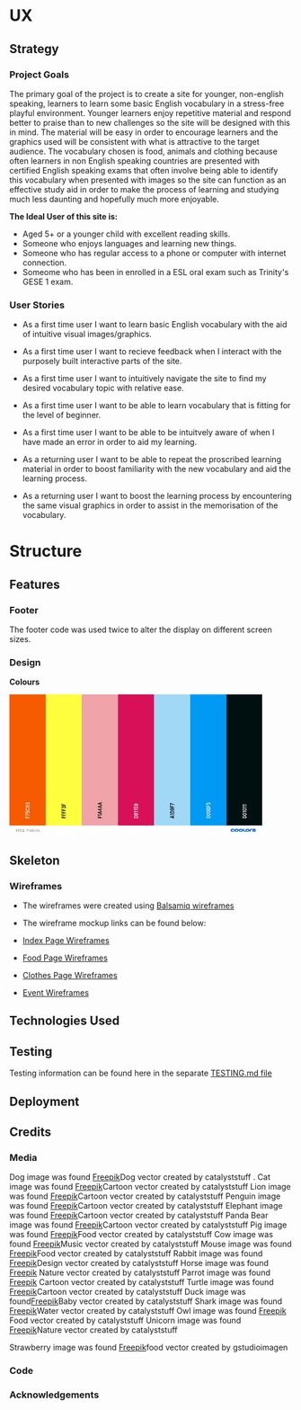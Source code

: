 # UX

## Strategy

### Project Goals

The primary goal of the project is to create a site for younger, non-english speaking, learners to learn some basic English vocabulary in a stress-free playful environment. Younger learners enjoy repetitive material and respond better to praise than to new challenges so the site will be designed with this in mind. The material will be easy in order to encourage learners and the graphics used will be consistent with what is attractive to the target audience. The vocabulary chosen is food, animals and clothing because often learners in non English speaking countries are presented with certified English speaking exams that often involve being able to identify this vocabulary when presented with images so the site can function as an effective study aid in order to make the process of learning and studying much less daunting and hopefully much more enjoyable.

**The Ideal User of this site is:**
* Aged 5+ or a younger child with excellent reading skills.
* Someone who enjoys languages and learning new things.
* Someone who has regular access to a phone or computer with internet connection.
* Someome who has been in enrolled in a ESL oral exam such as Trinity's GESE 1 exam.  

### User Stories
* As a first time user I want to learn basic English vocabulary with the aid of intuitive visual images/graphics.

* As a first time user I want to recieve feedback when I interact with the purposely built interactive parts of the site.

* As a first time user I want to intuitively navigate the site to find my desired vocabulary topic with relative ease.

* As a first time user I want to be able to learn vocabulary that is fitting for the level of beginner.

* As a first time user I want to be able to be intuitvely aware of when I have made an error in order to aid my learning.

* As a returning user I want to be able to repeat the proscribed learning material in order to boost familiarity with the new vocabulary and aid the learning process.

* As a returning user I want to boost the learning process by encountering the same visual graphics in order to assist in the memorisation of the vocabulary.
# Structure

## Features

### Footer
The footer code was used twice to alter the display on different screen sizes.

### Design
**Colours**

<img src="documentation/MS2-Palette (640x480).jpg" width="450" height="250" alt="milestone palette">

## Skeleton

### Wireframes

* The wireframes were created using [Balsamiq wireframes](https://balsamiq.com/)

* The wireframe mockup links can be found below:

* [Index Page Wireframes](documentation/wireframes/index-page-frames.pdf)

* [Food Page Wireframes](documentation/wireframes/food-page-frames.pdf)

* [Clothes Page Wireframes](documentation/wireframes/clothes-page-frames.pdf)

* [Event Wireframes](documentation/wireframes/event-frames.pdf)


## Technologies Used

## Testing
Testing information can be found here in the separate [TESTING.md file](TESTING.md)

## Deployment

## Credits

### Media
Dog image was found [Freepik]('https://www.freepik.com/vectors/dog')Dog vector created by catalyststuff .
Cat image was found [Freepik]('https://www.freepik.com/vectors/cartoon')Cartoon vector created by catalyststuff 
Lion image was found [Freepik]('https://www.freepik.com/vectors/logo')Cartoon vector created by catalyststuff
Penguin image was found [Freepik]('https://www.freepik.com/vectors/winter')Cartoon vector created by catalyststuff
Elephant image was found [Freepik]('https://www.freepik.com/vectors/baby')Cartoon vector created by catalyststuff
Panda Bear image was found [Freepik]('https://www.freepik.com/vectors/baby')Cartoon vector created by catalyststuff
Pig image was found [Freepik]('https://www.freepik.com/vectors/food')Food vector created by catalyststuff
Cow image was found [Freepik]('https://www.freepik.com/vectors/music')Music vector created by catalyststuff 
Mouse image was found [Freepik]('https://www.freepik.com/vectors/food')Food vector created by catalyststuff 
Rabbit image was found [Freepik]('https://www.freepik.com/vectors/design')Design vector created by catalyststuff 
Horse image was found [Freepik]('https://www.freepik.com/vectors/nature') Nature vector created by catalyststuff 
Parrot image was found [Freepik]('https://www.freepik.com/vectors/cartoon') Cartoon vector created by catalyststuff 
Turtle image was found [Freepik]('https://www.freepik.com/vectors/cartoon')Cartoon vector created by catalyststuff 
Duck image was found[Freepik]('https://www.freepik.com/vectors/baby')Baby vector created by catalyststuff 
Shark image was found [Freepik]('https://www.freepik.com/vectors/water')Water vector created by catalyststuff 
Owl image was found [Freepik]('https://www.freepik.com/vectors/food') Food vector created by catalyststuff 
Unicorn image was found [Freepik]('https://www.freepik.com/vectors/nature')Nature vector created by catalyststuff

Strawberry image was found [Freepik]('https://www.freepik.com/vectors/food')food vector created by gstudioimagen

### Code

### Acknowledgements